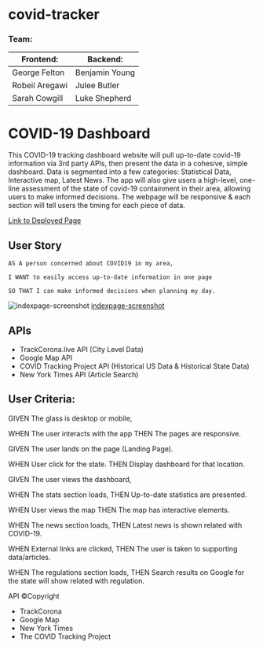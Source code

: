 # covid-tracker

### Team:
| Frontend:      | Backend:       |
| -------------- | -------------- |
| George Felton  | Benjamin Young |
| Robeil Aregawi | Julee Butler   |
| Sarah Cowgill  | Luke Shepherd  |

# COVID-19 Dashboard

This COVID-19 tracking dashboard website will pull up-to-date covid-19 information via 3rd party APIs, then present the data in a cohesive, simple dashboard. Data is segmented into a few categories: Statistical Data, Interactive map, Latest News. The app will also give users a high-level, one-line assessment of the state of covid-19 containment in their area, allowing users to make informed decisions. The webpage will be responsive & each section will tell users the timing for each piece of data.

[Link to Deployed Page](https://sheplt1.github.io/covid-tracker/)

## User Story

``` 
AS A person concerned about COVID19 in my area,

I WANT to easily access up-to-date information in one page

SO THAT I can make informed decisions when planning my day.
```
![indexpage-screenshot](https://github.com/ShepLT1/covid-tracker/blob/master/Assets/Images/index.png)
[indexpage-screenshot](https://github.com/ShepLT1/covid-tracker/blob/master/Assets/Images/dashboard.png)

## APIs

* TrackCorona.live  API (City Level Data)
* Google Map API
* COVID Tracking Project API (Historical US Data & Historical State Data)
* New York Times API (Article Search)

## User Criteria:

GIVEN The glass is desktop or mobile,

WHEN The user interacts with the app
THEN The pages are responsive.

GIVEN The user lands on the page (Landing Page).

WHEN User click for the state.
THEN Display dashboard for that location.

GIVEN The user views the dashboard,

WHEN The stats section loads,
THEN Up-to-date statistics are presented.

WHEN User views the map
THEN The map has interactive elements.

WHEN The news section loads,
THEN Latest news is shown related with COVID-19.

WHEN External links are clicked,
THEN The user is taken to supporting data/articles.

WHEN The regulations section loads,
THEN Search results on Google for the state will show related with regulation.

API ©Copyright
* TrackCorona
* Google Map
* New York Times
* The COVID Tracking Project
